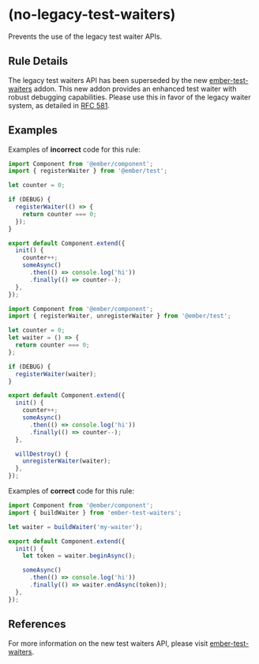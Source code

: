 # (no-legacy-test-waiters)

Prevents the use of the legacy test waiter APIs.

## Rule Details

The legacy test waiters API has been superseded by the new [ember-test-waiters](https://github.com/emberjs/ember-test-waiters) addon.
This new addon provides an enhanced test waiter with robust debugging capabilities. Please use this in favor of the legacy waiter system, as detailed in [RFC 581](https://github.com/emberjs/rfcs/blob/master/text/0581-new-test-waiters.md).

## Examples

Examples of **incorrect** code for this rule:

```js
import Component from '@ember/component';
import { registerWaiter } from '@ember/test';

let counter = 0;

if (DEBUG) {
  registerWaiter(() => {
    return counter === 0;
  });
}

export default Component.extend({
  init() {
    counter++;
    someAsync()
      .then(() => console.log('hi'))
      .finally(() => counter--);
  },
});
```

```js
import Component from '@ember/component';
import { registerWaiter, unregisterWaiter } from '@ember/test';

let counter = 0;
let waiter = () => {
  return counter === 0;
};

if (DEBUG) {
  registerWaiter(waiter);
}

export default Component.extend({
  init() {
    counter++;
    someAsync()
      .then(() => console.log('hi'))
      .finally(() => counter--);
  },

  willDestroy() {
    unregisterWaiter(waiter);
  },
});
```

Examples of **correct** code for this rule:

```js
import Component from '@ember/component';
import { buildWaiter } from 'ember-test-waiters';

let waiter = buildWaiter('my-waiter');

export default Component.extend({
  init() {
    let token = waiter.beginAsync();

    someAsync()
      .then(() => console.log('hi'))
      .finally(() => waiter.endAsync(token));
  },
});
```

## References

For more information on the new test waiters API, please visit [ember-test-waiters](https://github.com/emberjs/ember-test-waiters).
